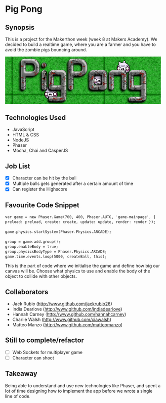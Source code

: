 Pig Pong
=======================

## Synopsis

This is a project for the Makerthon week (week 8 at Makers Academy).
We decided to build a realtime game, where you are a farmer and you have to avoid the zombie pigs bouncing around.

![NAME_OF_IMAGE](public/image/logo_screenshot.png)

## Technologies Used

- JavaScript
- HTML & CSS
- NodeJS
- Phaser
- Mocha, Chai and CasperJS

## Job List

- [x] Character can be hit by the ball
- [x] Multiple balls gets generated after a certain amount of time
- [x] Can register the Highscore

## Favourite Code Snippet

~~~
var game = new Phaser.Game(700, 400, Phaser.AUTO, 'game-mainpage', { preload: preload, create: create, update: update, render: render });

game.physics.startSystem(Phaser.Physics.ARCADE);

group = game.add.group();
group.enableBody = true;  
group.physicsBodyType = Phaser.Physics.ARCADE;
game.time.events.loop(5000, createBall, this);
~~~
This is the part of code where we initialise the game and define how big our canvas will be.
Choose what physics to use and enable the body of the object to collide with other objects.

## Collaborators

- Jack Rubio (http://www.github.com/jackrubio26)
- India Dearlove (http://www.github.com/indiadearlove)
- Hannah Carney (http://www.github.com/hannahcarney)
- Charlie Walsh (http://www.github.com/ciawalsh)
- Matteo Manzo (http://www.github.com/matteomanzo)

## Still to complete/refactor

- [ ] Web Sockets for multiplayer game
- [ ] Character can shoot

## Takeaway

Being able to understand and use new technologies like Phaser, and spent a lot of time designing how to implement the app before we wrote a single line of code.

